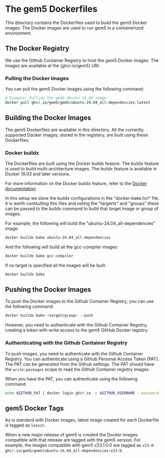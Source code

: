 # The gem5 Dockerfiles

This directory contains the Dockerfiles used to build the gem5 Docker images.
The Docker images are used to run gem5 in a containerized environment.

## The Docker Registry

We use the Github Container Registry to host the gem5 Docker images. The images are available at the  [ghcr.io/gem5] URI.

### Pulling the Docker Images

You can pull the gem5 Docker images using the following command:

```sh
# Example: Pulling the gem5 Ubuntu 24.04 image.
docker pull ghcr.io/gem5/gem5/ubuntu-24.04_all-dependencies:latest
```

## Building the Docker Images

The gem5 Dockerfiles are available in this directory.
All the currently supported Docker images, stored in the registery, are built using these Dockerfiles.

### Docker buildx

The Dockerfiles are built using the Docker buildx feature. The buildx feature is used to build multi-architecture images. The buildx feature is available in Docker 19.03 and later versions.

For more information on the Docker buildx feature, refer to the [Docker documentation](https://docs.docker.com/buildx/working-with-buildx/).

In this setup we store the buildx configurations in the "docker-bake.hcl" file.
It is worth contsulting this files and noting the "targerts" and "groups" these can be passed to the buildx command to build that target image or group of images.

For example, the following will build the "ubuntu-24.04_all-dependencies" image:

```sh
docker buildx bake ubuntu-24.04_all-dependencies
```

And the following will build all the gcc-compiler images:

```sh
docker buildx bake gcc-compiler
```

If no target is specified all the images will be built.

```sh
docker buildx bake
```

## Pushing the Docker Images

To push the Docker images to the Github Container Registry, you can use the following command:

```sh
docker buildx bake <target/group> --push
```

However, you need to authenticate with the Github Container Registry, creating a token with write access to the gem5 GitHub Docker registry.

### Authenticating with the Github Container Registry

To push  images, you need to authenticate with the Github Container Registry. You can authenticate using a Github Personal Access Token (PAT). The PAT can be generated from the Github settings. The PAT should have the `write:packages` scope to read the Github Container registry images.

When you have the PAT, you can authenticate using the following command:

```sh
echo $GITHUB_PAT | docker login ghcr.io -u $GITHUB_USERNAME --password-stdin
```

## gem5 Docker Tags

As is standard with Docker images, latest image created for each Dockerfile is tagged as `latest`.

When a new major release of gem5 is created the Docker images compatible with that release are tagged with the gem5 version. For example, the images compatible with gem5 v23.1.0.0 are tagged as `v23-0`: `ghcr.io/gem5/gem5/ubuntu-24.04_all-dependencies:v23-0`.
